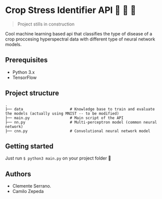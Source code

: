 # Crop Stress Identifier API :herb: :herb: :herb:

> Project stills in construction

Cool machine learning based api that classifies the type of disease of a crop proccesing hyperspectral data with different type of neural network models.

## Prerequisites

- Python 3.x
- TensorFlow

## Project structure

```
.
├── data                     # Knowledge base to train and evaluate the models (actually using MNIST -- to be modified)
├── main.py                  # Main script of the API
├── nn.py                    # Multi-perceptron model (common neural network)
├── cnn.py                   # Convolutional neural network model
```

## Getting started

Just run `$ python3 main.py` on your project folder :metal:

## Authors

- Clemente Serrano.
- Camilo Zepeda
